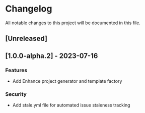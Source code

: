 # Changelog

All notable changes to this project will be documented in this file.

## [Unreleased]
## [1.0.0-alpha.2] - 2023-07-16

### Features

- Add Enhance project generator and template factory

### Security

- Add stale.yml file for automated issue staleness tracking

<!-- generated by git-cliff -->

